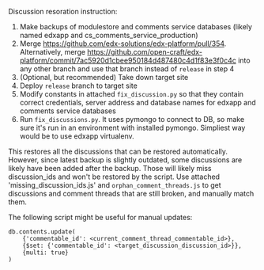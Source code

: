 Discussion resoration instruction:

1. Make backups of modulestore and comments service databases (likely named edxapp and cs_comments_service_production)
2. Merge https://github.com/edx-solutions/edx-platform/pull/354. Alternatively, merge https://github.com/open-craft/edx-platform/commit/7ac5920d1cbee950184d487480c4d1f83e3f0c4c into any other branch and use that branch instead of `release` in step 4
3. (Optional, but recommended) Take down target site
4. Deploy `release` branch to target site
5. Modify constants in attached `fix_discussion.py` so that they contain correct credentials, server address and database names for edxapp and comments service databases
6. Run `fix_discussions.py`. It uses pymongo to connect to DB, so make sure it's run in an environment with installed pymongo. Simpliest way would be to use edxapp virtualenv.

This restores all the discussions that can be restored automatically. However, since latest backup is slightly outdated, some discussions are likely have been added after the backup. Those will likely miss discussion_ids and won't be restored by the script. Use attached 'missing_discussion_ids.js' and `orphan_comment_threads.js` to get discussions and comment threads that are still broken, and manually match them.

The following script might be useful for manual updates:

    db.contents.update(
        {'commentable_id': <current_comment_thread_commentable_id>},
        {$set: {'commentable_id': <target_discussion_discussion_id>}},
        {multi: true}
    )
    
